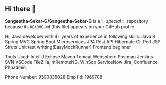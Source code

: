## Hi there 👋

**Sangeetha-Sekar-G/Sangeetha-Sekar-G** is a ✨ _special_ ✨ repository because its `README.md` (this file) appears on your GitHub profile.


Hi, Java developer with 4+ years of experience in following skills:
Java 8
Spring MVC
Spring Boot
Microservices
JPA
Rest API
Hibernate
Git
Perl
JSP
Struts
Unit test writting(EasyMockRunner)
Frontend beginner

Tools Used:
IntelliJ
Eclipse
Maven
Tomcat
Websphere
Postman
Jenkins
SVN
VSCode
FileZilla, mRemoteNG, WinScp
ServiceNow
Jira, Confluence
Phpadmin

Phone Number: 9500835028
Emp I'd: 1969708
